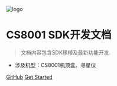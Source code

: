 ![logo](https://docsify.js.org/_media/icon.svg)

# CS8001 SDK开发文档

> 文档内容包含SDK移植及最新功能开发.

* 涉及机型：CS8001机顶盒、寻星仪

[GitHub](https://github.com/docsifyjs/docsify/)
[Get Started](#quick-start)
